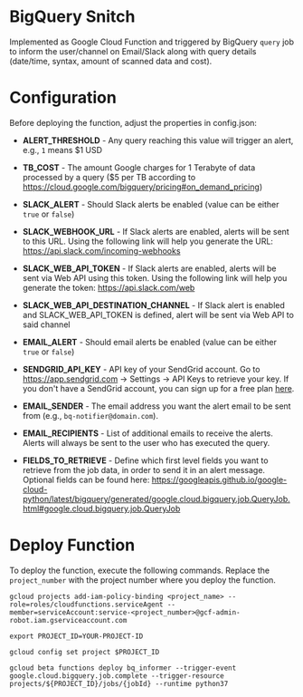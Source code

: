 # BigQuery Snitch
Implemented as Google Cloud Function and triggered by BigQuery `query` job to inform the user/channel on Email/Slack along with query details (date/time, syntax, amount of scanned data and cost).

# Configuration

Before deploying the function, adjust the properties in config.json:

 - **ALERT_THRESHOLD** - Any query reaching this value will trigger an alert, e.g., `1` means $1 USD

 - **TB_COST** - The amount Google charges for 1 Terabyte of data processed by a query ($5 per TB according to https://cloud.google.com/bigquery/pricing#on_demand_pricing)

 - **SLACK_ALERT** - Should Slack alerts be enabled (value can be either `true` or `false`)

 - **SLACK_WEBHOOK_URL** - If Slack alerts are enabled, alerts will be sent to this URL. Using the following link will help you generate the URL:
https://api.slack.com/incoming-webhooks

- **SLACK_WEB_API_TOKEN** - If Slack alerts are enabled, alerts will be sent via Web API using this token. Using the following link will help you generate the token:
https://api.slack.com/web

- **SLACK_WEB_API_DESTINATION_CHANNEL** - If Slack alert is enabled and SLACK_WEB_API_TOKEN is defined, alert will be sent via Web API to said channel

 - **EMAIL_ALERT** - Should email alerts be enabled (value can be either `true` or `false`)

 - **SENDGRID_API_KEY** - API key of your SendGrid account. Go to https://app.sendgrid.com -> Settings -> API Keys to retrieve your key. If you don't have a SendGrid account, you can sign up for a free plan [here](https://console.cloud.google.com/marketplace/details/sendgrid-app/sendgrid-email).

 - **EMAIL_SENDER** - The email address you want the alert email to be sent from (e.g., `bq-notifier@domain.com`).

 - **EMAIL_RECIPIENTS** - List of additional emails to receive the alerts. Alerts will always be sent to the user who has executed the query.
  
 - **FIELDS_TO_RETRIEVE** - Define which first level fields you want to retrieve from the job data, in order to send it in an alert message. Optional fields can be found here:  https://googleapis.github.io/google-cloud-python/latest/bigquery/generated/google.cloud.bigquery.job.QueryJob.html#google.cloud.bigquery.job.QueryJob 

# Deploy Function

To deploy the function, execute the following commands. Replace the `project_number` with the project number where you deploy the function.

```
gcloud projects add-iam-policy-binding <project_name> --role=roles/cloudfunctions.serviceAgent --member=serviceAccount:service-<project_number>@gcf-admin-robot.iam.gserviceaccount.com

export PROJECT_ID=YOUR-PROJECT-ID

gcloud config set project $PROJECT_ID

gcloud beta functions deploy bq_informer --trigger-event google.cloud.bigquery.job.complete --trigger-resource projects/${PROJECT_ID}/jobs/{jobId} --runtime python37
```
